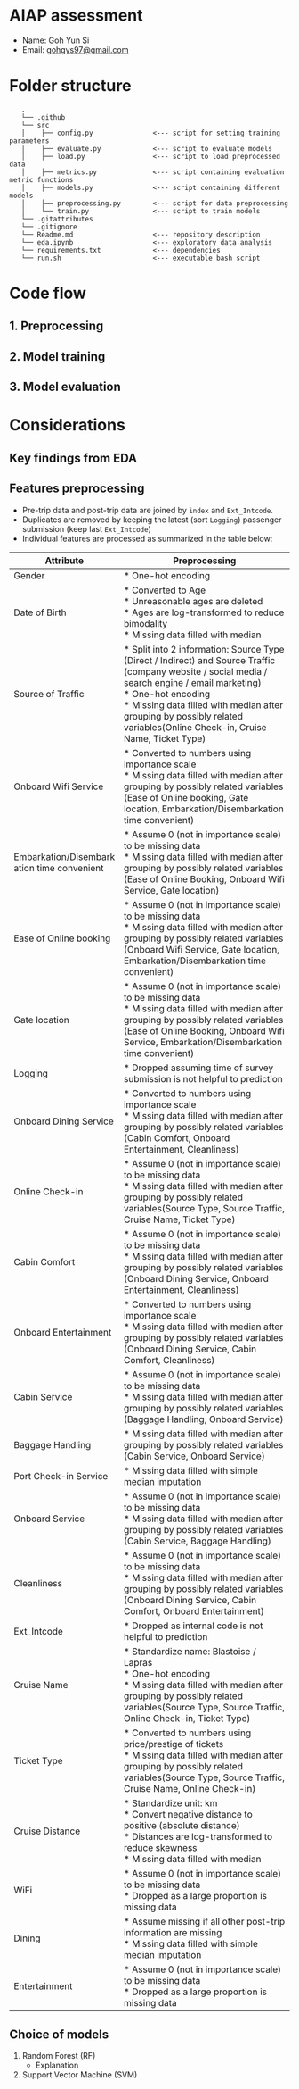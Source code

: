 # AIAP assessment
* Name: Goh Yun Si
* Email: gohgys97@gmail.com

# Folder structure

```
   .
   └── .github                      
   └── src                          
   │    ├── config.py               <--- script for setting training parameters
   │    ├── evaluate.py             <--- script to evaluate models
   │    ├── load.py                 <--- script to load preprocessed data
   │    ├── metrics.py              <--- script containing evaluation metric functions
   │    ├── models.py               <--- script containing different models
   │    ├── preprocessing.py        <--- script for data preprocessing
   │    └── train.py                <--- script to train models
   └── .gitattributes
   └── .gitignore
   └── Readme.md                    <--- repository description
   └── eda.ipynb                    <--- exploratory data analysis
   └── requirements.txt             <--- dependencies
   └── run.sh                       <--- executable bash script
``` 

# Code flow

## 1. Preprocessing

## 2. Model training

## 3. Model evaluation



# Considerations

## Key findings from EDA


## Features preprocessing
* Pre-trip data and post-trip data are joined by `index` and `Ext_Intcode`.
* Duplicates are removed by keeping the latest (sort `Logging`) passenger submission (keep last `Ext_Intcode`)
* Individual features are processed as summarized in the table below:

| Attribute                                      | Preprocessing                                                                                                                                                                                                                                                                                        |
|------------------------------------------------|------------------------------------------------------------------------------------------------------------------------------------------------------------------------------------------------------------------------------------------------------------------------------------------------------|
| Gender                                         | * One-hot encoding                                                                                                                                                                                                                                                                                   |
| Date of Birth                                  | * Converted to Age<br>* Unreasonable ages are deleted <br>* Ages are log-transformed to reduce bimodality<br>* Missing data filled with median                                                                                                                                                       |
| Source of Traffic                              | * Split into 2 information: Source Type (Direct / Indirect) and Source Traffic (company website / social media / search engine / email marketing)<br>* One-hot encoding<br>* Missing data filled with median after grouping by possibly related variables(Online Check-in, Cruise Name, Ticket Type) |
| Onboard Wifi Service                           | * Converted to numbers using importance scale<br>* Missing data filled with median after grouping by possibly related variables (Ease of Online booking, Gate location, Embarkation/Disembarkation time convenient)                                                                                  |
| Embarkation/Disembark<br>ation time convenient | * Assume 0 (not in importance scale) to be missing data<br>* Missing data filled with median after grouping by possibly related variables (Ease of Online Booking, Onboard Wifi Service, Gate location)                                                                                              |
| Ease of Online booking                         | * Assume 0 (not in importance scale) to be missing data<br>* Missing data filled with median after grouping by possibly related variables (Onboard Wifi Service, Gate location, Embarkation/Disembarkation time convenient)                                                                          |
| Gate location                                  | * Assume 0 (not in importance scale) to be missing data<br>* Missing data filled with median after grouping by possibly related variables (Ease of Online Booking, Onboard Wifi Service, Embarkation/Disembarkation time convenient)                                                                 |
| Logging                                        | * Dropped assuming time of survey submission is not helpful to prediction                                                                                                                                                                                                                            |
| Onboard Dining Service                         | * Converted to numbers using importance scale<br>* Missing data filled with median after grouping by possibly related variables (Cabin Comfort, Onboard Entertainment, Cleanliness)                                                                                                                  |
| Online Check-in                                | * Assume 0 (not in importance scale) to be missing data<br>* Missing data filled with median after grouping by possibly related variables(Source Type, Source Traffic, Cruise Name, Ticket Type)                                                                                                     |
| Cabin Comfort                                  | * Assume 0 (not in importance scale) to be missing data<br>* Missing data filled with median after grouping by possibly related variables (Onboard Dining Service, Onboard Entertainment, Cleanliness)                                                                                               |
| Onboard Entertainment                          | * Converted to numbers using importance scale<br>* Missing data filled with median after grouping by possibly related variables (Onboard Dining Service, Cabin Comfort, Cleanliness)                                                                                                                 |
| Cabin Service                                  | * Assume 0 (not in importance scale) to be missing data<br>* Missing data filled with median after grouping by possibly related variables (Baggage Handling, Onboard Service)                                                                                                                        |
| Baggage Handling                               | * Missing data filled with median after grouping by possibly related variables (Cabin Service, Onboard Service)                                                                                                                                                                                      |
| Port Check-in Service                          | * Missing data filled with simple median imputation                                                                                                                                                                                                                                                  |
| Onboard Service                                | * Assume 0 (not in importance scale) to be missing data<br>* Missing data filled with median after grouping by possibly related variables (Cabin Service, Baggage Handling)                                                                                                                          |
| Cleanliness                                    | * Assume 0 (not in importance scale) to be missing data<br>* Missing data filled with median after grouping by possibly related variables (Onboard Dining Service, Cabin Comfort, Onboard Entertainment)                                                                                             |
| Ext_Intcode                                    | * Dropped as internal code is not helpful to prediction                                                                                                                                                                                                                                              |
| Cruise Name                                    | * Standardize name: Blastoise / Lapras<br>* One-hot encoding<br>* Missing data filled with median after grouping by possibly related variables(Source Type, Source Traffic, Online Check-in, Ticket Type)                                                                                            |
| Ticket Type                                    | * Converted to numbers using price/prestige of tickets<br>* Missing data filled with median after grouping by possibly related variables(Source Type, Source Traffic, Cruise Name, Online Check-in)                                                                                                  |
| Cruise Distance                                | * Standardize unit: km<br>* Convert negative distance to positive (absolute distance)<br>* Distances are log-transformed to reduce skewness<br>* Missing data filled with median                                                                                                                     |
| WiFi                                           | * Assume 0 (not in importance scale) to be missing data<br>* Dropped as a large proportion is missing data                                                                                                                                                                                           |
| Dining                                         | * Assume missing if all other post-trip information are missing<br>* Missing data filled with simple median imputation                                                                                                                                                                               |
| Entertainment                                  | * Assume 0 (not in importance scale) to be missing data<br>* Dropped as a large proportion is missing data                                                                                                                                                                                           |

## Choice of models
1. Random Forest (RF)
    * Explanation
2. Support Vector Machine (SVM)